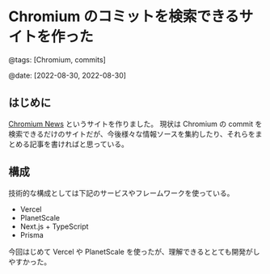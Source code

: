 # Chromium のコミットを検索できるサイトを作った

@tags: [Chromium, commits]

@date: [2022-08-30, 2022-08-30]

## はじめに

[Chromium News](https://chromium-news.vercel.app) というサイトを作りました。
現状は Chromium の commit を検索できるだけのサイトだが、今後様々な情報ソースを集約したり、それらをまとめる記事を書ければと思っている。

## 構成

技術的な構成としては下記のサービスやフレームワークを使っている。

* Vercel
* PlanetScale
* Next.js + TypeScript
* Prisma


今回はじめて Vercel や PlanetScale を使ったが、理解できるととても開発がしやすかった。
